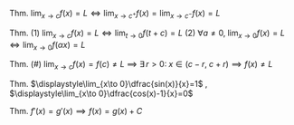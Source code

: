 
Thm. $\displaystyle \lim_{x\to c}f(x)=L\iff\displaystyle \lim_{x\to c^+}f(x) = \displaystyle \lim_{x\to c^-}f(x)=L$

Thm. 
(1) $\displaystyle\lim_{x\to c}f(x)=L\iff\displaystyle\lim_{t\to 0}f(t+c)=L$
(2) $\forall a\neq0,\; \displaystyle\lim_{x\to 0}f(x)=L\iff\displaystyle\lim_{x\to 0}f(\alpha x)=L$

Thm. 
(#) $\displaystyle\lim_{x\to c}f(x)=f(c)\neq L$
    $\implies$
    $\exists\,r>0:\;x\in(c-r,\;c+r) \implies f(x)\neq L$

Thm.
$\displaystyle\lim_{x\to 0}\dfrac{sin(x)}{x}=1$ , $\displaystyle\lim_{x\to 0}\dfrac{cos(x)-1}{x}=0$


Thm. $f'(x)=g'(x)\implies f(x)=g(x)+C$
